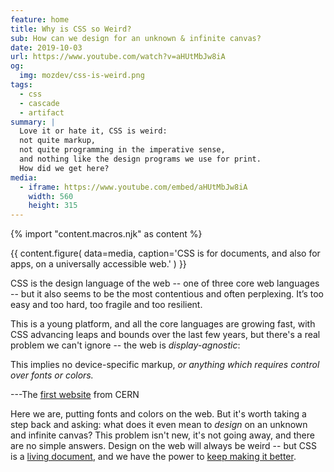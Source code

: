 ```yaml
---
feature: home
title: Why is CSS so Weird?
sub: How can we design for an unknown & infinite canvas?
date: 2019-10-03
url: https://www.youtube.com/watch?v=aHUtMbJw8iA
og:
  img: mozdev/css-is-weird.png
tags:
  - css
  - cascade
  - artifact
summary: |
  Love it or hate it, CSS is weird:
  not quite markup,
  not quite programming in the imperative sense,
  and nothing like the design programs we use for print.
  How did we get here?
media:
  - iframe: https://www.youtube.com/embed/aHUtMbJw8iA
    width: 560
    height: 315
---
```

{% import "content.macros.njk" as content %}

{{ content.figure(
  data=media,
  caption='CSS is for documents, and also for apps, on a universally accessible web.'
) }}

CSS is the design language of the web --
one of three core web languages --
but it also seems to be the most contentious and often perplexing.
It’s too easy and too hard,
too fragile and too resilient.

This is a young platform, and all the core languages are growing fast,
with CSS advancing leaps and bounds over the last few years,
but there's a real problem we can't ignore --
the web is *display-agnostic*:

  This implies no device-specific markup,
  *or anything which requires control over fonts or colors.*

  ---The [first website][cern] from CERN

Here we are,
putting fonts and colors on the web.
But it's worth taking a step back and asking:
what does it even mean to *design* on an unknown and infinite canvas?
This problem isn't new, it's not going away, and there are no simple answers.
Design on the web will always be weird --
but CSS is a [living document][living],
and we have the power to [keep making it better][better].

[cern]: https://info.cern.ch/hypertext/WWW/MarkUp/HTMLConstraints.html
[living]: https://www.w3.org/Style/CSS/specs.en.html
[better]: https://github.com/w3c/csswg-drafts/
